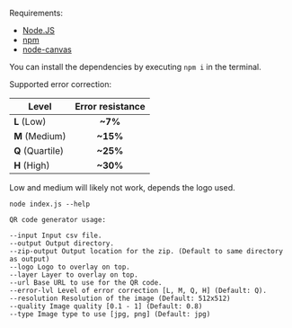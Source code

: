 Requirements:
* [Node.JS](https://nodejs.org/)
* [npm](https://docs.npmjs.com/downloading-and-installing-node-js-and-npm)
* [node-canvas](https://github.com/Automattic/node-canvas?tab=readme-ov-file#installation)

You can install the dependencies by executing `npm i` in the terminal.

Supported error correction:

| Level            | Error resistance |
|------------------|:----------------:|
| **L** (Low)      | **~7%**          |
| **M** (Medium)   | **~15%**         |
| **Q** (Quartile) | **~25%**         |
| **H** (High)     | **~30%**         |

Low and medium will likely not work, depends the logo used.

```
node index.js --help

QR code generator usage:

--input Input csv file.
--output Output directory.
--zip-output Output location for the zip. (Default to same directory as output)
--logo Logo to overlay on top.
--layer Layer to overlay on top.
--url Base URL to use for the QR code.
--error-lvl Level of error correction [L, M, Q, H] (Default: Q).
--resolution Resolution of the image (Default: 512x512)
--quality Image quality [0.1 - 1] (Default: 0.8)
--type Image type to use [jpg, png] (Default: jpg)
```